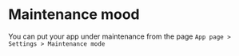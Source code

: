 # Maintenance mood

You can put your app under maintenance from the page `App page > Settings > Maintenance mode`